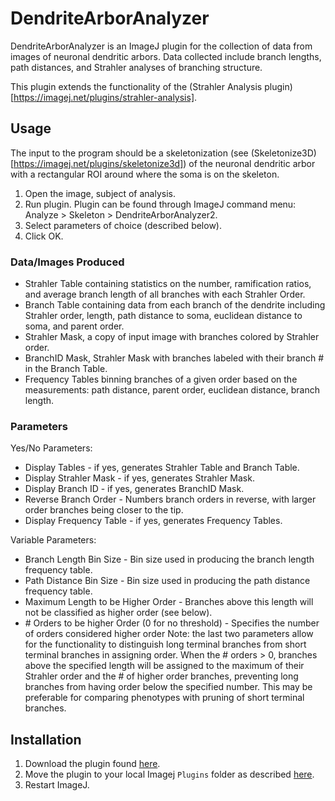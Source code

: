 # DendriteArborAnalyzer
DendriteArborAnalyzer is an ImageJ plugin for the collection of data from images of neuronal dendritic arbors. Data collected include branch lengths, path distances, and Strahler analyses of branching structure. 

This plugin extends the functionality of the (Strahler Analysis plugin)[https://imagej.net/plugins/strahler-analysis].

## Usage
The input to the program should be a skeletonization (see (Skeletonize3D)[https://imagej.net/plugins/skeletonize3d]) of the neuronal dendritic arbor with a rectangular ROI around where the soma is on the skeleton. 
1. Open the image, subject of analysis.
2. Run plugin. Plugin can be found through ImageJ command menu: Analyze > Skeleton > DendriteArborAnalyzer2.
3. Select parameters of choice (described below).
4. Click OK.

### Data/Images Produced
* Strahler Table containing statistics on the number, ramification ratios, and average branch length of all branches with each Strahler Order.
* Branch Table containing data from each branch of the dendrite including Strahler order, length, path distance to soma, euclidean distance to soma, and parent order.
* Strahler Mask, a copy of input image with branches colored by Strahler order.
* BranchID Mask, Strahler Mask with branches labeled with their branch # in the Branch Table.
* Frequency Tables binning branches of a given order based on the measurements: path distance, parent order, euclidean distance, branch length.

### Parameters
Yes/No Parameters:
* Display Tables - if yes, generates Strahler Table and Branch Table.
* Display Strahler Mask - if yes, generates Strahler Mask.
* Display Branch ID - if yes, generates BranchID Mask.
* Reverse Branch Order - Numbers branch orders in reverse, with larger order branches being closer to the tip.
* Display Frequency Table - if yes, generates Frequency Tables.

Variable Parameters:
* Branch Length Bin Size - Bin size used in producing the branch length frequency table.
* Path Distance Bin Size - Bin size used in producing the path distance frequency table.
* Maximum Length to be Higher Order - Branches above this length will not be classified as higher order (see below).
* \# Orders to be higher Order (0 for no threshold) - Specifies the number of orders considered higher order
Note: the last two parameters allow for the functionality to distinguish long terminal branches from short terminal branches in assigning order. When the # orders > 0, branches above the specified length will be assigned to the maximum of their Strahler order and the # of higher order branches, preventing long branches from having order below the specified number. This may be preferable for comparing phenotypes with pruning of short terminal branches.

## Installation
1. Download the plugin found [here](target/DendriteArborAnalyzer__-1.0.13-SNAPSHOT.jar).
2. Move the plugin to your local Imagej `Plugins` folder as described [here](https://imagej.net/plugins/#:~:text=Advanced%20topics-,Installing%20plugins%20manually,-If%20the%20plugin).
3. Restart ImageJ.